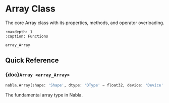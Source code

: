 # Array Class

The core Array class with its properties, methods, and operator overloading.

```{toctree}
:maxdepth: 1
:caption: Functions

array_Array
```

## Quick Reference

### {doc}`Array <array_Array>`

```python
nabla.Array(shape: 'Shape', dtype: 'DType' = float32, device: 'Device' = Device(type=cpu,id=0), materialize: 'bool' = False, name: 'str' = '', batch_dims: 'Shape' = ()) -> 'None'
```

The fundamental array type in Nabla.

